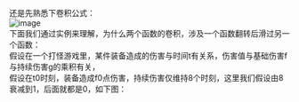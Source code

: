 还是先熟悉下卷积公式：<br>![image](https://user-images.githubusercontent.com/103256811/167982911-d8258670-6084-4017-852b-304a6dd19405.png)
<br>
下面我们通过实例来理解，为什么两个函数的卷积，涉及一个函数翻转后滑过另一个函数：<br>
假设在一个打怪游戏里，某件装备造成的伤害与时间t有关系，伤害值与基础伤害f与持续伤害g的乘积有关，<br>
假设在t0时刻，装备造成f0点伤害，持续伤害仅维持8个时刻，这里我们假设由8衰减到1，后面就都是0，如下图：<br>
